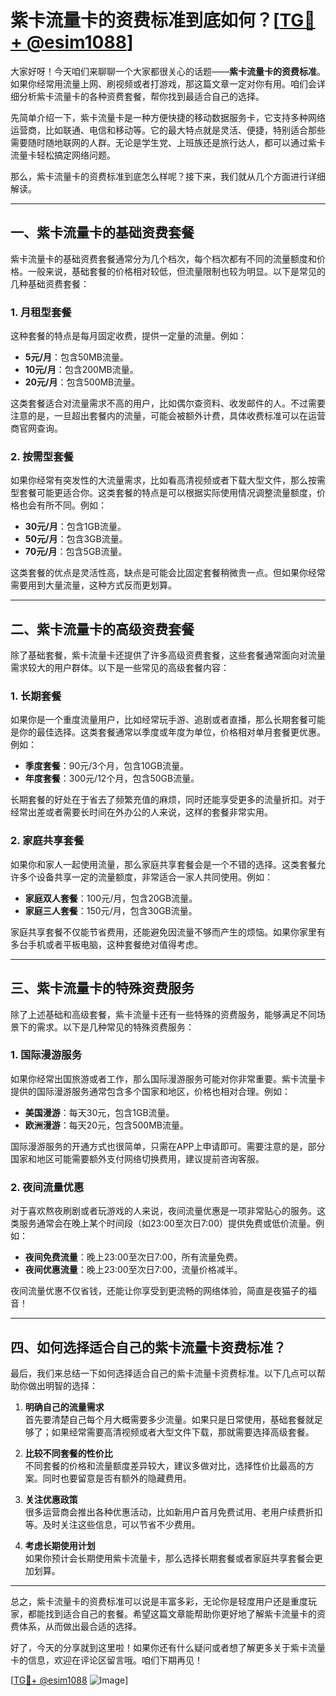 # 紫卡流量卡的资费标准到底如何？[[TG💪+ @esim1088](https://t.me/s/esim1088)]

大家好呀！今天咱们来聊聊一个大家都很关心的话题——**紫卡流量卡的资费标准**。如果你经常用流量上网、刷视频或者打游戏，那这篇文章一定对你有用。咱们会详细分析紫卡流量卡的各种资费套餐，帮你找到最适合自己的选择。

先简单介绍一下，紫卡流量卡是一种方便快捷的移动数据服务卡，它支持多种网络运营商，比如联通、电信和移动等。它的最大特点就是灵活、便捷，特别适合那些需要随时随地联网的人群。无论是学生党、上班族还是旅行达人，都可以通过紫卡流量卡轻松搞定网络问题。

那么，紫卡流量卡的资费标准到底怎么样呢？接下来，我们就从几个方面进行详细解读。

---

## 一、紫卡流量卡的基础资费套餐

紫卡流量卡的基础资费套餐通常分为几个档次，每个档次都有不同的流量额度和价格。一般来说，基础套餐的价格相对较低，但流量限制也较为明显。以下是常见的几种基础资费套餐：

### 1. **月租型套餐**
这种套餐的特点是每月固定收费，提供一定量的流量。例如：
- **5元/月**：包含50MB流量。
- **10元/月**：包含200MB流量。
- **20元/月**：包含500MB流量。

这类套餐适合对流量需求不高的用户，比如偶尔查资料、收发邮件的人。不过需要注意的是，一旦超出套餐内的流量，可能会被额外计费，具体收费标准可以在运营商官网查询。

### 2. **按需型套餐**
如果你经常有突发性的大流量需求，比如看高清视频或者下载大型文件，那么按需型套餐可能更适合你。这类套餐的特点是可以根据实际使用情况调整流量额度，价格也会有所不同。例如：
- **30元/月**：包含1GB流量。
- **50元/月**：包含3GB流量。
- **70元/月**：包含5GB流量。

这类套餐的优点是灵活性高，缺点是可能会比固定套餐稍微贵一点。但如果你经常需要用到大量流量，这种方式反而更划算。

---

## 二、紫卡流量卡的高级资费套餐

除了基础套餐，紫卡流量卡还提供了许多高级资费套餐，这些套餐通常面向对流量需求较大的用户群体。以下是一些常见的高级套餐内容：

### 1. **长期套餐**
如果你是一个重度流量用户，比如经常玩手游、追剧或者直播，那么长期套餐可能是你的最佳选择。这类套餐通常以季度或年度为单位，价格相对单月套餐更优惠。例如：
- **季度套餐**：90元/3个月，包含10GB流量。
- **年度套餐**：300元/12个月，包含50GB流量。

长期套餐的好处在于省去了频繁充值的麻烦，同时还能享受更多的流量折扣。对于经常出差或者需要长时间在外办公的人来说，这样的套餐非常实用。

### 2. **家庭共享套餐**
如果你和家人一起使用流量，那么家庭共享套餐会是一个不错的选择。这类套餐允许多个设备共享一定的流量额度，非常适合一家人共同使用。例如：
- **家庭双人套餐**：100元/月，包含20GB流量。
- **家庭三人套餐**：150元/月，包含30GB流量。

家庭共享套餐不仅能节省费用，还能避免因流量不够而产生的烦恼。如果你家里有多台手机或者平板电脑，这种套餐绝对值得考虑。

---

## 三、紫卡流量卡的特殊资费服务

除了上述基础和高级套餐，紫卡流量卡还有一些特殊的资费服务，能够满足不同场景下的需求。以下是几种常见的特殊资费服务：

### 1. **国际漫游服务**
如果你经常出国旅游或者工作，那么国际漫游服务可能对你非常重要。紫卡流量卡提供的国际漫游服务通常包含多个国家和地区，价格也相对合理。例如：
- **美国漫游**：每天30元，包含1GB流量。
- **欧洲漫游**：每天20元，包含500MB流量。

国际漫游服务的开通方式也很简单，只需在APP上申请即可。需要注意的是，部分国家和地区可能需要额外支付网络切换费用，建议提前咨询客服。

### 2. **夜间流量优惠**
对于喜欢熬夜刷剧或者玩游戏的人来说，夜间流量优惠是一项非常贴心的服务。这类服务通常会在晚上某个时间段（如23:00至次日7:00）提供免费或低价流量。例如：
- **夜间免费流量**：晚上23:00至次日7:00，所有流量免费。
- **夜间优惠流量**：晚上23:00至次日7:00，流量价格减半。

夜间流量优惠不仅省钱，还能让你享受到更流畅的网络体验，简直是夜猫子的福音！

---

## 四、如何选择适合自己的紫卡流量卡资费标准？

最后，我们来总结一下如何选择适合自己的紫卡流量卡资费标准。以下几点可以帮助你做出明智的选择：

1. **明确自己的流量需求**  
   首先要清楚自己每个月大概需要多少流量。如果只是日常使用，基础套餐就足够了；如果经常需要高清视频或者大型文件下载，那就需要选择高级套餐。

2. **比较不同套餐的性价比**  
   不同套餐的价格和流量额度差异较大，建议多做对比，选择性价比最高的方案。同时也要留意是否有额外的隐藏费用。

3. **关注优惠政策**  
   很多运营商会推出各种优惠活动，比如新用户首月免费试用、老用户续费折扣等。及时关注这些信息，可以节省不少费用。

4. **考虑长期使用计划**  
   如果你预计会长期使用紫卡流量卡，那么选择长期套餐或者家庭共享套餐会更加划算。

---

总之，紫卡流量卡的资费标准可以说是丰富多彩，无论你是轻度用户还是重度玩家，都能找到适合自己的套餐。希望这篇文章能帮助你更好地了解紫卡流量卡的资费体系，从而做出最合适的选择。

好了，今天的分享就到这里啦！如果你还有什么疑问或者想了解更多关于紫卡流量卡的信息，欢迎在评论区留言哦。咱们下期再见！

[[TG💪+ @esim1088](https://t.me/s/esim1088) ![Image](https://i.postimg.cc/4NQfJmqS/Snipaste-2025-05-13-00-14-12.png)]